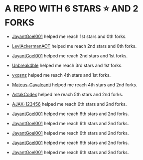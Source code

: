 # A REPO WITH 6 STARS ⭐️ AND 2 FORKS































 - [JayantGoel001](https://github.com/JayantGoel001) helped me reach 1st stars and 0th forks.































 - [LeviAckermanAOT](https://github.com/LeviAckermanAOT) helped me reach 2nd stars and 0th forks.































 - [JayantGoel001](https://github.com/JayantGoel001) helped me reach 2nd stars and 1st forks.































 - [Unbreak4ble](https://github.com/Unbreak4ble) helped me reach 3rd stars and 1st forks.































 - [yxqsnz](https://github.com/yxqsnz) helped me reach 4th stars and 1st forks.































 - [Mateus-Cavalcanti](https://github.com/Mateus-Cavalcanti) helped me reach 4th stars and 2nd forks.































 - [AstakCodex](https://github.com/AstakCodex) helped me reach 5th stars and 2nd forks.































 - [AJAX-123456](https://github.com/AJAX-123456) helped me reach 6th stars and 2nd forks.































 - [JayantGoel001](https://github.com/JayantGoel001) helped me reach 6th stars and 2nd forks.































 - [JayantGoel001](https://github.com/JayantGoel001) helped me reach 6th stars and 2nd forks.







 - [JayantGoel001](https://github.com/JayantGoel001) helped me reach 6th stars and 2nd forks.



 - [JayantGoel001](https://github.com/JayantGoel001) helped me reach 6th stars and 2nd forks.

 - [JayantGoel001](https://github.com/JayantGoel001) helped me reach 6th stars and 2nd forks.